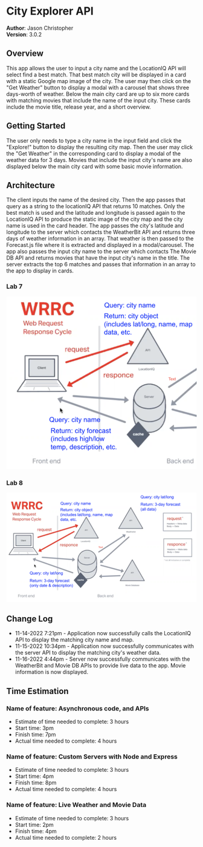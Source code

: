 # City Explorer API

**Author**: Jason Christopher  
**Version**: 3.0.2

## Overview

This app allows the user to input a city name and the LocationIQ API will select find a best match. That best match city will be displayed in a card with a static Google map image of the city. The user may then click on the "Get Weather" button to display a modal with a carousel that shows three days-worth of weather. Below the main city card are up to six more cards with matching movies that include the name of the input city. These cards include the movie title, release year, and a short overview.

## Getting Started

The user only needs to type a city name in the input field and click the "Explore!" button to display the resulting city map. Then the user may click the "Get Weather" in the corresponding card to display a modal of the weather data for 3 days. Movies that include the input city's name are also displayed below the main city card with some basic movie information.

## Architecture

The client inputs the name of the desired city. Then the app passes that query as a string to the locationIQ API that returns 10 matches. Only the best match is used and the latitude and longitude is passed again to the LocationIQ API to produce the static image of the city map and the city name is used in the card header. The app passes the city's latitude and longitude to the server which contacts the WeatherBit API and returns three days of weather information in an array. That weather is then passed to the Forecast.js file where it is extracted and displayed in a modal/carousel. The app also passes the input city name to the server which contacts The Movie DB API and returns movies that have the input city's name in the title. The server extracts the top 6 matches and passes that information in an array to the app to display in cards.

### Lab 7

![WRRC](./images/WRRC-Lab7.png)

### Lab 8

![WRRC](./images/WRRC-Lab8.png)

## Change Log

* 11-14-2022 7:21pm - Application now successfully calls the LocationIQ API to display the matching city name and map.  
* 11-15-2022 10:34pm - Application now successfully communicates with the server API to display the matching city's weather data.  
* 11-16-2022 4:44pm - Server now successfully communicates with the WeatherBit and Movie DB APIs to provide live data to the app. Movie information is now displayed.

## Time Estimation

### Name of feature: Asynchronous code, and APIs

* Estimate of time needed to complete: 3 hours
* Start time: 3pm
* Finish time: 7pm
* Actual time needed to complete: 4 hours

### Name of feature: Custom Servers with Node and Express

* Estimate of time needed to complete: 3 hours
* Start time: 4pm
* Finish time: 8pm
* Actual time needed to complete: 4 hours

### Name of feature: Live Weather and Movie Data

* Estimate of time needed to complete: 3 hours
* Start time: 2pm
* Finish time: 4pm
* Actual time needed to complete: 2 hours
